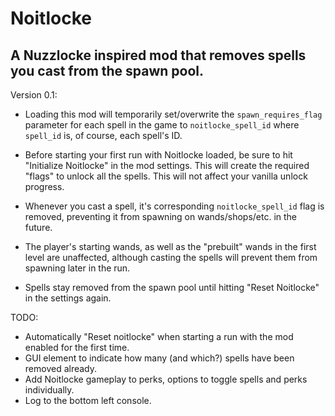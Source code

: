 # Noitlocke
## A Nuzzlocke inspired mod that removes spells you cast from the spawn pool.

Version  0.1:

- Loading this mod will temporarily set/overwrite the `spawn_requires_flag` parameter for each spell in the game to `noitlocke_spell_id` where `spell_id` is, of course, each spell's ID. 

- Before starting your first run with Noitlocke loaded, be sure to hit "Initialize Noitlocke" in the mod settings. This will create the required "flags" to unlock all the spells. This will not affect your vanilla unlock progress.

- Whenever you cast a spell, it's corresponding `noitlocke_spell_id` flag is removed, preventing it from spawning on wands/shops/etc. in the future.

- The player's starting wands, as well as the "prebuilt" wands in the first level are unaffected, although casting the spells will prevent them from spawning later in the run.

- Spells stay removed from the spawn pool until hitting "Reset Noitlocke" in the settings again. 

TODO:

- Automatically "Reset noitlocke" when starting a run with the mod enabled for the first time.
- GUI element to indicate how many (and which?) spells have been removed already.
- Add Noitlocke gameplay to perks, options to toggle spells and perks individually.
- Log to the bottom left console.
